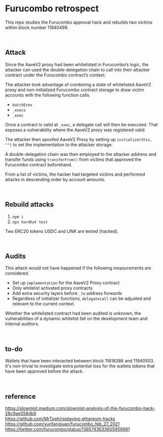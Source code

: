 # Furucombo retrospect

This repo studies the Furucombo approval hack and rebuilds two victims within block number 11940499.

<br>

## Attack

Since the AaveV2 proxy had been whitelisted in Furucombo’s logic, the attacker can used the double-delegation chain to call into their attacker contract under the Furucombo contract’s context.

The attacker took advantage of combining a state of whitelisted AaveV2 proxy and non-initialized Furucombo contract storage to draw victim accounts with the following function calls.

- `batchEcex`
- `_execs`
- `_exec`

Once a contract is valid at `_exec`, a delegate call will then be executed. That exposes a vulnerability where the AaveV2 proxy was registered valid.

The attacker then spoofed AaveV2 Proxy by setting up `initialize(this, "")` to set the implementation to the attacker storage.

A double-delegation chain was then employed to the attacker address and transfer funds using `transferFrom()` from victims that approved the Furucombo contract beforehand.

From a list of victims, the hacker had targeted victims and performed attacks in descending order by account amounts.

<br>

## Rebuild attacks

1. `npm i`
2. `npx hardhat test`

Two ERC20 tokens USDC and LINK are tested (hacked).

<br>

## Audits

This attack would not have happened if the following measurements are considered.

- Set up `implementation` for the AaveV2 Proxy contract
- Only whitelist activated proxy contracts
- Add extra security layers before `_to` address forwards
- Regardless of initializer functions, `delegatecall` can be adjusted and relevant to the current context.

Whether the whitelisted contract had been audited is unknown, the vulnerabilities of a dynamic whitelist fall on the development team and internal auditors.

<br/>

## to-do

Wallets that have been interacted between block 11618386 and 11940503. It's non-trivial to investigate extra potential loss for the wallets tokens that have been approved before the attack.

<br/>

## reference

https://slowmist.medium.com/slowmist-analysis-of-the-furucombo-hack-28c9ae558db9  
https://github.com/MrToph/replaying-ethereum-hacks  
https://github.com/yunfangjuan/furucombo_feb_27_2021  
https://twitter.com/furucombo/status/1365743633605959681
